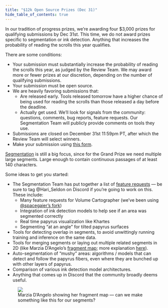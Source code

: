 ```yaml
---
title: "$12k Open Source Prizes (Dec 31)"
hide_table_of_contents: true
---
```


<head>
  <html data-theme="dark" />

  <meta
    name="description"
    content="A $1,000,000+ machine learning and computer vision competition"
  />

  <meta property="og:type" content="website" />
  <meta property="og:url" content="https://scrollprize.org" />
  <meta property="og:title" content="Vesuvius Challenge" />
  <meta
    property="og:description"
    content="A $1,000,000+ machine learning and computer vision competition"
  />
  <meta
    property="og:image"
    content="https://scrollprize.org/img/social/opengraph.jpg"
  />

  <meta property="twitter:card" content="summary_large_image" />
  <meta property="twitter:url" content="https://scrollprize.org" />
  <meta property="twitter:title" content="Vesuvius Challenge" />
  <meta
    property="twitter:description"
    content="A $1,000,000+ machine learning and computer vision competition"
  />
  <meta
    property="twitter:image"
    content="https://scrollprize.org/img/social/opengraph.jpg"
  />
</head>

In our tradition of progress prizes, we’re awarding four $3,000 prizes for qualifying submissions by Dec 31st. This time, we do not award prizes specific to segmentation or ink detection. Anything that increases the probability of reading the scrolls this year qualifies.

<div>There are some conditions:</div>

* Your submission must substantially increase the probability of reading the scrolls this year, as judged by the Review Team. We may award more or fewer prizes at our discretion, depending on the number of qualifying submissions.
* Your submission must be open source.
* We are heavily favoring submissions that:
  * Are released <span className="underline">early</span>. Tools released tomorrow have a higher chance of being used for reading the scrolls than those released a day before the deadline.
  * Actually <span className="underline">get used</span>. We’ll look for signals from the community: questions, comments, bug reports, feature requests. Our Segmentation Team will publicly provide comments on tools they use.
* Submissions are closed on December 31st 11:59pm PT, after which the Review Team will select winners.
* Make your submission using [this form](https://forms.gle/A8eDKEJ8Xtm2J9u38).

[Segmentation](data_segments) is still a big focus, since for the Grand Prize we need multiple large segments. Large enough to contain continuous passages of at least 140 characters.

<div>Some ideas to get you started:</div>

* The Segmentation Team has put together a list of [feature requests](https://docs.google.com/document/d/1YFILhWVHyijU_Yky3lKPvGAjmYm2QnRTYzMM7VqcogA/edit) — be sure to tag @Hari_Seldon on Discord if you’re going to work on this. These include:
  * Many feature requests for Volume Cartographer (we’ve been using [@spacegaier’s fork](https://github.com/spacegaier/volume-cartographer/))
  * Integration of ink detection models to help see if an area was segmented correctly
  * Real time papyrus visualization like Khartes
  * Segmenting “at an angle” for tilted papyrus surfaces
* Tools for detecting overlap in segments, to avoid unwittingly running training and inference on the same data.
* Tools for merging segments or laying out multiple related segments in 2D (like Marzia D’Angelo’s [fragment map](faq#what-are-some-good-books-that-i-should-read-to-learn-more); more explanation [here](https://discord.com/channels/1079907749569237093/1085972686158712892/1115918553602855002)).
* Auto-segmentation of “mushy” areas: algorithms / models that can detect and follow the papyrus fibers, even where they are bunched up with other layers of papyrus.
* Comparison of various ink detection model architectures.
* Anything that comes up in Discord that the community broadly deems useful.

<figure className="max-w-[600px]">
  <img src="/img/faq/marzia.webp" className="w-[100%]"/>
  <figcaption className="mt-0">Marzia D’Angelo showing her fragment map — can we make something like this for our segments?</figcaption>
</figure>
